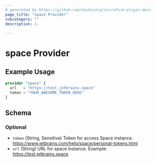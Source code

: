 ```yaml
---
# generated by https://github.com/hashicorp/terraform-plugin-docs
page_title: "space Provider"
subcategory: ""
description: |-
  
---
```


# space Provider



## Example Usage

```terraform
provider "space" {
  url   = "https://test.jetbrains.space"
  token = "YOUR_AWESOME_TOKEN_HERE"
}
```

<!-- schema generated by tfplugindocs -->
## Schema

### Optional

- `token` (String, Sensitive) Token for access Space instance. https://www.jetbrains.com/help/space/personal-tokens.html
- `url` (String) URL for space instance. Example: https://test.jetbrains.space
